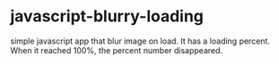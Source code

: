 # javascript-blurry-loading

simple javascript app that blur image on load. It has a loading percent. When it reached 100%, the percent number disappeared.
